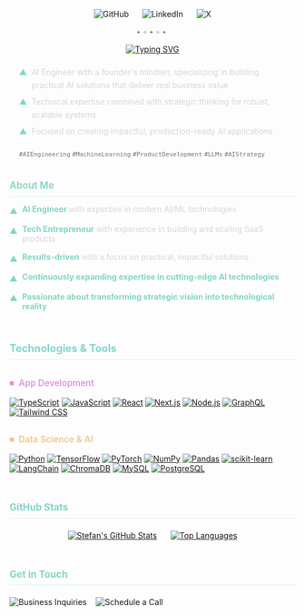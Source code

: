 <div align="center" style="margin: 1em 0;">
  <!-- Social Links -->
  <div style="margin-bottom: 1em;">
    <a href="https://github.com/ethrdev" style="text-decoration: none; margin: 0 10px; transition: opacity 0.3s;" onmouseover="this.style.opacity=0.7" onmouseout="this.style.opacity=1">
      <img src="https://img.shields.io/badge/GitHub-0D1117?style=for-the-badge&logo=github&logoColor=83D6C5" alt="GitHub" />
    </a>
    <a href="https://linkedin.com/in/yourusername" style="text-decoration: none; margin: 0 10px; transition: opacity 0.3s;" onmouseover="this.style.opacity=0.7" onmouseout="this.style.opacity=1">
      <img src="https://img.shields.io/badge/LinkedIn-0D1117?style=for-the-badge&logo=linkedin&logoColor=83D6C5" alt="LinkedIn" />
    </a>
    <a href="https://x.com/yourusername" style="text-decoration: none; margin: 0 10px; transition: opacity 0.3s;" onmouseover="this.style.opacity=0.7" onmouseout="this.style.opacity=1">
      <img src="https://img.shields.io/badge/X-0D1117?style=for-the-badge&logo=x&logoColor=83D6C5" alt="X" />
    </a>
  </div>

  <div style="font-family: 'Fira Code', monospace; color: #737373; font-size: 0.9em; margin-bottom: 1em; letter-spacing: 0.3em; line-height: 1.5;">
    <span>✦</span><span>✧</span><span>✦</span><span>✧</span><span>✦</span>
  </div>

  <div style="width: 100%; display: flex; justify-content: center;">
    <a href="https://git.io/typing-svg">
      <img src="https://readme-typing-svg.demolab.com?font=Fira+Code&weight=500&size=18&duration=9000&pause=1000&color=83D6C5&center=true&vCenter=true&width=600&lines=Building+intelligent+solutions+with+AI;Transforming+ideas+into+scalable+product" alt="Typing SVG" />
    </a>
  </div>
</div>

<div style="max-width: 700px; margin: 0 auto; padding: 0 1.2em; color: #D6D6DD; line-height: 1.6; font-size: 1em; margin-top: 1.5em; margin-bottom: 2.5em;">
  <div style="display: flex; align-items: flex-start; margin-bottom: 0.5em; gap: 8px;">
    <span style="color: #83D6C5;">▲</span>
    <span>AI Engineer with a founder's mindset, specializing in building practical AI solutions that deliver real business value</span>
  </div>
  <div style="display: flex; align-items: flex-start; margin-bottom: 0.5em; gap: 8px;">
    <span style="color: #83D6C5;">▲</span>
    <span>Technical expertise combined with strategic thinking for robust, scalable systems</span>
  </div>
  <div style="display: flex; align-items: flex-start; gap: 8px;">
    <span style="color: #83D6C5;">▲</span>
    <span>Focused on creating impactful, production-ready AI applications</span>
  </div>

  <!-- Keywords for SEO and better visibility -->
  <div style="margin-top: 1.5em; font-size: 0.9em; color: #737373;">
    <code>#AIEngineering</code> <code>#MachineLearning</code> <code>#ProductDevelopment</code> <code>#LLMs</code> <code>#AIStrategy</code>
  </div>
</div>

<div style="margin: 2em 0 1.5em 0;">
  <h3 style="color: #83D6C5; margin: 0 0 0.8em 0; font-size: 1.2em; font-weight: 600; border-bottom: 1px solid rgba(131, 214, 197, 0.3); padding-bottom: 0.5em;">About Me</h3>
  <div style="display: flex; flex-direction: column; align-items: flex-start; margin-bottom: 0.5em; gap: 8px;">
    <div style="display: flex; align-items: flex-start; margin-bottom: 0.5em; gap: 8px;">
      <span style="color: #83D6C5; flex-shrink: 0; margin-top: 0.2em;">▲</span>
      <span style="color: #D6D6DD;"><strong style="color: #83D6C5;">AI Engineer</strong> with expertise in modern AI/ML technologies</span>
    </div>
    <div style="display: flex; align-items: flex-start; margin-bottom: 0.5em; gap: 8px;">
      <span style="color: #83D6C5; flex-shrink: 0; margin-top: 0.2em;">▲</span>
      <span style="color: #D6D6DD;"><strong style="color: #83D6C5;">Tech Entrepreneur</strong> with experience in building and scaling SaaS products</span>
    </div>
    <div style="display: flex; align-items: flex-start; margin-bottom: 0.5em; gap: 8px;">
      <span style="color: #83D6C5; flex-shrink: 0; margin-top: 0.2em;">▲</span>
      <span style="color: #D6D6DD;"><strong style="color: #83D6C5;">Results-driven</strong> with a focus on practical, impactful solutions</span>
    </div>
    <div style="display: flex; align-items: flex-start; margin-bottom: 0.5em; gap: 8px;">
      <span style="color: #83D6C5; flex-shrink: 0; margin-top: 0.2em;">▲</span>
      <span style="color: #D6D6DD;"><strong style="color: #83D6C5;">Continuously expanding expertise in cutting-edge AI technologies</strong></span>
    </div>
    <div style="display: flex; align-items: flex-start; gap: 8px;">
      <span style="color: #83D6C5; flex-shrink: 0; margin-top: 0.2em;">▲</span>
      <span style="color: #D6D6DD;"><strong style="color: #83D6C5;">Passionate about transforming strategic vision into technological reality</strong></span>
    </div>
  </div>
</div>


<h3 align="left" style="color: #83D6C5 !important; margin-top: 3em; margin-bottom: 1.5em; font-size: 1.3em; border-bottom: 1px solid rgba(131, 214, 197, 0.3); padding-bottom: 0.5em;">
  <font color="#83D6C5">Technologies & Tools</font>
</h3>

<h4 align="left" style="color: #E394DC !important; margin: 2em 0 1em 0; font-size: 1.1em; font-weight: 600; display: flex; align-items: center; gap: 8px;">
  <span style="display: inline-block; width: 8px; height: 8px; background-color: #E394DC; border-radius: 50%;"></span>
  <font color="#E394DC">App Development</font>
</h4>



[![TypeScript](https://img.shields.io/badge/TypeScript-0D1117?style=for-the-badge&logo=typescript&logoColor=E394DC)](https://www.typescriptlang.org/)
[![JavaScript](https://img.shields.io/badge/JavaScript-0D1117?style=for-the-badge&logo=javascript&logoColor=E394DC)](https://developer.mozilla.org/en-US/docs/Web/JavaScript)
[![React](https://img.shields.io/badge/React-0D1117?style=for-the-badge&logo=react&logoColor=E394DC)](https://reactjs.org/)
[![Next.js](https://img.shields.io/badge/Next.js-0D1117?style=for-the-badge&logo=nextdotjs&logoColor=E394DC)](https://nextjs.org/)
[![Node.js](https://img.shields.io/badge/Node.js-0D1117?style=for-the-badge&logo=nodedotjs&logoColor=E394DC)](https://nodejs.org/)
[![GraphQL](https://img.shields.io/badge/GraphQL-0D1117?style=for-the-badge&logo=graphql&logoColor=E394DC)](https://graphql.org/)
[![Tailwind CSS](https://img.shields.io/badge/Tailwind_CSS-0D1117?style=for-the-badge&logo=tailwindcss&logoColor=E394DC)](https://tailwindcss.com/)



<h4 align="left" style="color: #EBC88D !important; margin: 2em 0 1em 0; font-size: 1.1em; font-weight: 600; display: flex; align-items: center; gap: 8px;">
  <span style="display: inline-block; width: 8px; height: 8px; background-color: #EBC88D; border-radius: 50%;"></span>
  <span style="color: #EBC88D">Data Science & AI</span>
</h4>

[![Python](https://img.shields.io/badge/Python-0D1117?style=for-the-badge&logo=python&logoColor=EBC88D)](https://www.python.org/)
[![TensorFlow](https://img.shields.io/badge/TensorFlow-0D1117?style=for-the-badge&logo=tensorflow&logoColor=EBC88D)](https://www.tensorflow.org/)
[![PyTorch](https://img.shields.io/badge/PyTorch-0D1117?style=for-the-badge&logo=pytorch&logoColor=EBC88D)](https://pytorch.org/)
[![NumPy](https://img.shields.io/badge/NumPy-0D1117?style=for-the-badge&logo=numpy&logoColor=EBC88D)](https://numpy.org/)
[![Pandas](https://img.shields.io/badge/Pandas-0D1117?style=for-the-badge&logo=pandas&logoColor=EBC88D)](https://pandas.pydata.org/)
[![scikit-learn](https://img.shields.io/badge/scikit--learn-0D1117?style=for-the-badge&logo=scikit-learn&logoColor=EBC88D)](https://scikit-learn.org/)
[![LangChain](https://img.shields.io/badge/LangChain-0D1117?style=for-the-badge&logo=langchain&logoColor=EBC88D)](https://python.langchain.com/)
[![ChromaDB](https://img.shields.io/badge/ChromaDB-0D1117?style=for-the-badge&logo=chromium&logoColor=EBC88D)](https://www.trychroma.com/)
[![MySQL](https://img.shields.io/badge/MySQL-0D1117?style=for-the-badge&logo=mysql&logoColor=EBC88D)](https://www.mysql.com/)
[![PostgreSQL](https://img.shields.io/badge/PostgreSQL-0D1117?style=for-the-badge&logo=postgresql&logoColor=EBC88D)](https://www.postgresql.org/)

<h3 align="left" style="color: #83D6C5 !important; margin-top: 3em; margin-bottom: 1em; font-size: 1.2em; border-bottom: 1px solid rgba(131, 214, 197, 0.3); padding-bottom: 0.5em;">
  <font color="#83D6C5">GitHub Stats</font>
</h3>

<div style="display: flex; justify-content: center; gap: 1.5rem; flex-wrap: wrap; margin: 1.5em 0;">
  <a href="https://github.com/ethrdev" style="transition: transform 0.3s;" onmouseover="this.style.transform='scale(1.02)'" onmouseout="this.style.transform='scale(1)'">
    <img alt="Stefan's GitHub Stats" src="https://github-readme-stats.vercel.app/api?username=ethrdev&show_icons=true&bg_color=0D1117&hide_border=true&title_color=83D6C5&text_color=D6D6DD&icon_color=83D6C5&ring_color=EBC88D&include_all_commits=true&count_private=true&hide=issues,contribs&card_width=495" />
  </a>
  <a href="https://github.com/ethrdev?tab=repositories" style="transition: transform 0.3s;" onmouseover="this.style.transform='scale(1.02)'" onmouseout="this.style.transform='scale(1)'">
    <img alt="Top Languages" src="https://github-readme-stats.vercel.app/api/top-langs/?username=ethrdev&layout=compact&bg_color=0D1117&hide_border=true&border_color=2D3748&title_color=83D6C5&text_color=D6D6DD&icon_color=83D6C5&card_width=445&text_bold=false&hide=html,css,scss&langs_count=6&include_private=true&custom_title=Most%20Used%20Languages&border_radius=6&locale=en&cache_seconds=7200" />
  </a>
</div>


<h3 align="left" style="color: #83D6C5 !important; margin-top: 3em; margin-bottom: 1em; font-size: 1.2em; border-bottom: 1px solid rgba(131, 214, 197, 0.3); padding-bottom: 0.5em;">
  <font color="#83D6C5">Get in Touch</font>
</h3>

<div style="display: flex; justify-content: flex-start; gap: 1rem; flex-wrap: wrap; margin: 1.5em 0;">
  <a href="mailto:s.einert@proton.me" style="text-decoration: none; transition: transform 0.3s, opacity 0.3s;" onmouseover="this.style.transform='scale(1.03)'; this.style.opacity='0.9'" onmouseout="this.style.transform='scale(1)'; this.style.opacity='1'">
    <img alt="Business Inquiries" src="https://img.shields.io/badge/Got_an_exciting_project%3F-Let's_build_together-83D6C5?style=for-the-badge&labelColor=0D1117&color=83D6C5">
  </a>
  <a href="mailto:patterns.absorbed@proton.me" target="_blank" style="text-decoration: none; transition: transform 0.3s, opacity 0.3s;" onmouseover="this.style.transform='scale(1.03)'; this.style.opacity='0.9'" onmouseout="this.style.transform='scale(1)'; this.style.opacity='1'">
    <img alt="Schedule a Call" src="https://img.shields.io/badge/Virtual_coffee%3F-Let's_find_a_time-EBC88D?style=for-the-badge&labelColor=0D1117&color=EBC88D">
  </a>
</div>
